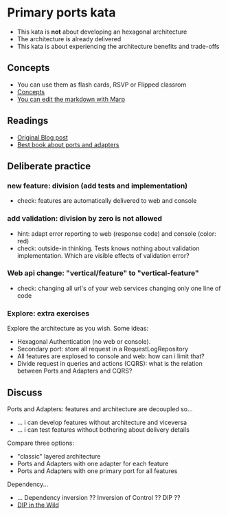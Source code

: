 # Primary ports kata

- This kata is **not** about developing an hexagonal architecture
- The architecture is already delivered
- This kata is about experiencing the architecture benefits and trade-offs

## Concepts

- You can use them as flash cards, RSVP or Flipped classrom
- [Concepts](./docs/flash-cards.pdf)
- [You can edit the markdown with Marp](https://github.com/marp-team/marp)

## Readings

- [Original Blog post](https://web.archive.org/web/20090327032122/alistair.cockburn.us/Hexagonal+architecture)
- [Best book about ports and adapters](https://www.amazon.com/Growing-Object-Oriented-Software-Guided-Tests/dp/0321503627)


## Deliberate practice

### new feature: division (add tests and implementation)

- check: features are automatically delivered to web and console 

### add validation: division by zero is not allowed

- hint: adapt error reporting to web (response code) and console (color: red)
- check: outside-in thinking. Tests knows nothing about validation implementation. Which are visible effects of validation error?

### Web api change:  "vertical/feature" to "vertical-feature"

- check: changing all url's of your web services changing only one line of code

### Explore: extra exercises

Explore the architecture as you wish. Some ideas:

- Hexagonal Authentication (no web or console).
- Secondary port: store all request in a RequestLogRepository
- All features are explosed to console and web: how can i limit that?
- Divide request in queries and actions (CQRS): what is the relation between Ports and Adapters and CQRS?

## Discuss

Ports and Adapters: features and architecture are decoupled so...

- ... i can develop features without architecture and viceversa
- ... i can test features without bothering about delivery details

Compare three options:

- "classic" layered architecture
- Ports and Adapters with one adapter for each feature
- Ports and Adapters with one primary port for all features

Dependency...

- ... Dependency inversion ?? Inversion of Control ?? DIP ??
- [DIP in the Wild](https://martinfowler.com/articles/dipInTheWild.html)

